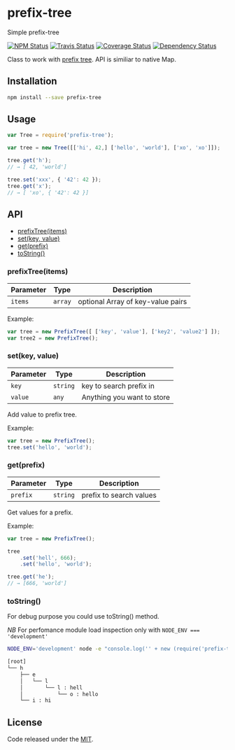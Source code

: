prefix-tree
===========

Simple prefix-tree

[![NPM Status][npm-img]][npm]
[![Travis Status][test-img]][travis]
[![Coverage Status][coverage-img]][coveralls]
[![Dependency Status][dependency-img]][david]

[npm]:            https://www.npmjs.org/package/yeti-or/prefix-tree
[npm-img]:        https://img.shields.io/npm/v/yeti-or/prefix-tree.svg

[travis]:         https://travis-ci.org/Yeti-or/prefix-tree
[test-img]:       https://img.shields.io/travis/Yeti-or/prefix-tree.svg?label=tests

[coveralls]:      https://coveralls.io/r/Yeti-or/prefix-tree
[coverage-img]:   https://img.shields.io/coveralls/Yeti-or/prefix-tree.svg

[david]:          https://david-dm.org/Yeti-or/prefix-tree
[dependency-img]: http://img.shields.io/david/Yeti-or/prefix-tree.svg


Class to work with [prefix tree](https://en.wikipedia.org/wiki/Trie).
API is similiar to native Map.

Installation
------------

```sh
npm install --save prefix-tree
```

Usage
-----

```js
var Tree = require('prefix-tree');

var tree = new Tree([['hi', 42,] ['hello', 'world'], ['xo', 'xo']]);

tree.get('h');
// → [ 42, 'world']

tree.set('xxx', { '42': 42 });
tree.get('x');
// → [ 'xo', { '42': 42 }]
```

API
---

* [prefixTree(items)](#prefixTreeitems)
* [set(key, value)](#setkey-value)
* [get(prefix)](#getprefix)
* [toString()](#toString)

### prefixTree(items)

Parameter         | Type     | Description                         
------------------|----------|------------------------------------
`items`           | `array`  | optional Array of key-value pairs   

Example:

```js
var tree = new PrefixTree([ ['key', 'value'], ['key2', 'value2'] ]);
var tree2 = new PrefixTree();
```

### set(key, value)

Parameter | Type     | Description
----------|----------|--------------------------------------------------------
`key`     | `string` | key to search prefix in
`value`   | `any`    | Anything you want to store

Add value to prefix tree.

Example:

```js
var tree = new PrefixTree();
tree.set('hello', 'world');
```

### get(prefix)

Parameter | Type     | Description
----------|----------|--------------------------------------------------------
`prefix`  | `string` | prefix to search values

Get values for a prefix.

Example:

```js
var tree = new PrefixTree();

tree
    .set('hell', 666);
    .set('hello', 'world');

tree.get('he');
// → [666, 'world']
```

### toString()

For debug purpose you could use toString() method.

*NB* For perfomance module load inspection only with `NODE_ENV === 'development'`

```sh
NODE_ENV='development' node -e "console.log('' + new (require('prefix-tree'))([['hello', 'hello'], ['hi', 'hi'], ['hell', 'hell']]))"

[root]
└── h
    ├── e
    │   └── l
    │       └── l : hell
    │           └── o : hello
    └── i : hi
```


License
-------

Code released under the [MIT](LICENSE.txt).
